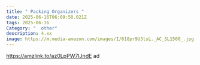 ```yaml
---
title: " Packing Organizers "
date: 2025-06-16T06:09:50.021Z
tags: 2025-06-16
Category: "  other"
description: 4.xx
image: https://m.media-amazon.com/images/I/618pr9U3lsL._AC_SL1500_.jpg
---
```

https://amzlink.to/az0LpPW7IJndE  ad